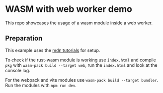 # WASM with web worker demo

This repo showcases the usage of a wasm module inside a web worker.

## Preparation

This example uses the [mdn tutorials](https://developer.mozilla.org/en-US/docs/WebAssembly/Rust_to_Wasm) for setup.

To check if the rust-wasm module is working use `index.html` and compile `pkg` with `wasm-pack build --target web`, run the `index.html` and look at the console log.

For the webpack and vite modules use `wasm-pack build --target bundler`. Run the modules with `npm run dev`.
